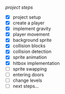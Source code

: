 *project steps*
- [x] project setup
- [x] create a player
- [x] implement gravity
- [x] player movement
- [x] background sprite
- [x] collision blocks
- [x] collision detection
- [x] sprite animation
- [x] hitbox implementation
- [ ] sprite swapping
- [ ] entering doors
- [ ] change levels
- [ ] next steps...